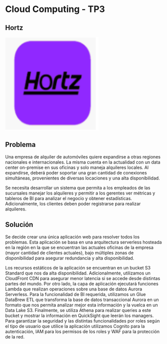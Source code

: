 # Cloud Computing - TP3

## Hortz
<img src="./resources/images/hortz.png" width="300" height="300" />

## Problema

Una empresa de alquiler de automóviles quiere expandirse a otras regiones nacionales e internacionales. La misma cuenta en la actualidad con un data center on-premise en sus oficinas y solo maneja alquileres locales. Al expandirse, deberá poder soportar una gran cantidad de conexiones simultáneas, provenientes de diversas locaciones y una alta disponibilidad.

Se necesita desarrollar un sistema que permita a los empleados de las sucursales manejar los alquileres y permitir a los gerentes ver métricas y tableros de BI para analizar el negocio y obtener estadísticas. Adicionalmente, los clientes deben poder registrarse para realizar alquileres.

## Solución

Se decide crear una única aplicación web para resolver todos los problemas. Esta aplicación se basa en una arquitectura serverless hosteada en la región en la que se encuentran las actuales oficinas de la empresa (mayor cantidad de clientes actuales), bajo múltiples zonas de disponibilidad para asegurar redundancia y alta disponibilidad.

Los recursos estáticos de la aplicación se encuentran en un bucket S3 Standard que nos da alta disponibilidad. Adicionalmente, utilizamos un CloudFront CDN para asegurar menor latencia si se accede desde distintas partes del mundo. Por otro lado, la capa de aplicación ejecutará funciones Lambda que realizan operaciones sobre una base de datos Aurora Serverless. Para la funcionalidad de BI requerida, utilizamos un Glue DataBrew ETL que transforma la base de datos transaccional Aurora en un formato que nos permita analizar mejor esta información y la vuelca en un Data Lake S3. Finalmente, se utiliza Athena para realizar queries a este bucket y mostrar la información en QuickSight que leerán los managers. Para garantizar la seguridad y las distintas funcionalidades por roles según el tipo de usuario que utilice la aplicación utilizamos Cognito para la autenticación, IAM para los permisos de los roles y WAF para la protección de la red.